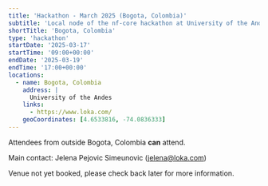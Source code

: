 ```yaml
---
title: 'Hackathon - March 2025 (Bogota, Colombia)'
subtitle: 'Local node of the nf-core hackathon at University of the Andes, Colombia'
shortTitle: 'Bogota, Colombia'
type: 'hackathon'
startDate: '2025-03-17'
startTime: '09:00+00:00'
endDate: '2025-03-19'
endTime: '17:00+00:00'
locations:
  - name: Bogota, Colombia
    address: |
      University of the Andes
    links:
      - https://www.loka.com/
    geoCoordinates: [4.6533816, -74.0836333]
---
```


Attendees from outside Bogota, Colombia **can** attend.

Main contact: Jelena Pejovic Simeunovic ([jelena@loka.com](mailto:jelena@loka.com))

Venue not yet booked, please check back later for more information.
